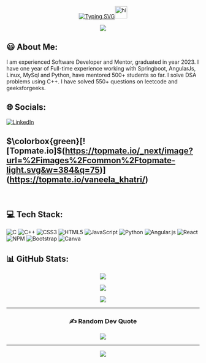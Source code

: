 <div align = "center" >
  
  [![Typing SVG](https://readme-typing-svg.demolab.com?font=Fira+Code&weight=500&size=25&pause=1000&center=true&vCenter=true&width=330&height=30&lines=Hi+I'm+Vaneela+Khatri)](https://git.io/typing-svg)<img src="https://user-images.githubusercontent.com/1303154/88677602-1635ba80-d120-11ea-84d8-d263ba5fc3c0.gif" width="32px" alt="hi">
  
  <img src="https://media3.giphy.com/media/L1R1tvI9svkIWwpVYr/giphy.gif?cid=790b7611b520fede0a06c3d727d1e81d5fb52cb1acce9432&rid=giphy.gif&ct=g" >
</div>
  
## :smiley: About Me:
<p> I am experienced Software Developer and Mentor, graduated in year 2023. I have one year of Full-time experience working with Springboot, AngularJs, Linux, MySql and Python, have mentored 500+ students so far. I solve DSA problems using C++. I have solved 550+ questions on leetcode and geeksforgeeks.
</p>

## 🌐 Socials:
[![LinkedIn](https://img.shields.io/badge/LinkedIn-%230077B5.svg?logo=linkedin&logoColor=white)](https://linkedin.com/in/vaneela-khatri-838998220) 

## $\colorbox{green}[![Topmate.io]$(https://topmate.io/_next/image?url=%2Fimages%2Fcommon%2Ftopmate-light.svg&w=384&q=75)](https://topmate.io/vaneela_khatri/) 
<br>


## 💻 Tech Stack:
![C](https://img.shields.io/badge/c-%2300599C.svg?style=flat-square&logo=c&logoColor=white) ![C++](https://img.shields.io/badge/c++-%2300599C.svg?style=flat-square&logo=c%2B%2B&logoColor=white) ![CSS3](https://img.shields.io/badge/css3-%231572B6.svg?style=flat-square&logo=css3&logoColor=white) ![HTML5](https://img.shields.io/badge/html5-%23E34F26.svg?style=flat-square&logo=html5&logoColor=white)  ![JavaScript](https://img.shields.io/badge/javascript-%23323330.svg?style=flat-square&logo=javascript&logoColor=%23F7DF1E) ![Python](https://img.shields.io/badge/python-3670A0?style=flat-square&logo=python&logoColor=ffdd54)  ![Angular.js](https://img.shields.io/badge/angular.js-%23E23237.svg?style=flat-square&logo=angularjs&logoColor=white) ![React](https://img.shields.io/badge/react-%2320232a.svg?style=flat-square&logo=react&logoColor=%2361DAFB) ![NPM](https://img.shields.io/badge/NPM-%23000000.svg?style=flat-square&logo=npm&logoColor=white) ![Bootstrap](https://img.shields.io/badge/bootstrap-%23563D7C.svg?style=flat-square&logo=bootstrap&logoColor=white)  ![Canva](https://img.shields.io/badge/Canva-%2300C4CC.svg?style=flat-square&logo=Canva&logoColor=white) 	

## 📊 GitHub Stats:
<div align="center" >
  
  ![](https://github-readme-stats.vercel.app/api?username=vaneela&count_private=true&show_icons=true&theme=github_dark&hide_title=true&count_private=true&custom_title=GitHub%20Statistics&include_all_commits=true&count_private=true&hide_border=false&border_radius=30.0&border_color=2f353b)<br/>
  
  ![](https://github-readme-streak-stats.herokuapp.com/?user=vaneela&theme=highcontrast&hide_border=true&stroke=FFFFFF&border=FF0000&ring=FF0000&fire=FF0000&currStreakNum=FFFFFF&sideNums=FFFFFF&currStreakLabel=FF0000&sideLabels=FF0000&dates=BBBBBB&background=FFFFFF00&border_radius=100.0)<br/>
  
  ![](https://github-readme-stats.vercel.app/api/top-langs/?username=vaneela&theme=github_dark&langs_count=10&hide_border=false&border_radius=30.0&&hide_title=truetitle_color=bb5b14&&border_color=2f353b&show_icons=true&layout=compact)
</div>
<hr/>
<div align = "center" >
  
### ✍️ Random Dev Quote
![](https://quotes-github-readme.vercel.app/api?type=horizontal&theme=radical)

---
[![](https://visitcount.itsvg.in/api?id=vaneela&icon=0&color=0)](https://visitcount.itsvg.in)
</div>

